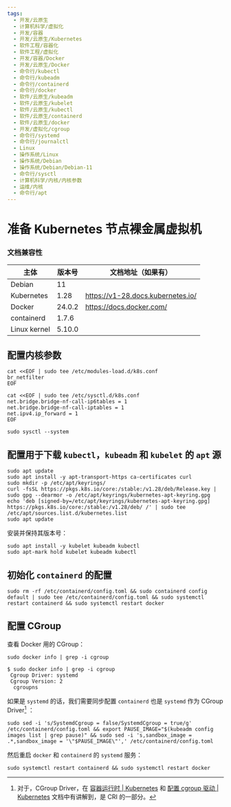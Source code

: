 ```yaml
---
tags:
  - 开发/云原生
  - 计算机科学/虚拟化
  - 开发/容器
  - 开发/云原生/Kubernetes
  - 软件工程/容器化
  - 软件工程/虚拟化
  - 开发/容器/Docker
  - 开发/云原生/Docker
  - 命令行/kubectl
  - 命令行/kubeadm
  - 命令行/containerd
  - 命令行/docker
  - 软件/云原生/kubeadm
  - 软件/云原生/kubelet
  - 软件/云原生/kubectl
  - 软件/云原生/containerd
  - 软件/云原生/docker
  - 开发/虚拟化/cgroup
  - 命令行/systemd
  - 命令行/journalctl
  - Linux
  - 操作系统/Linux
  - 操作系统/Debian
  - 操作系统/Debian/Debian-11
  - 命令行/sysctl
  - 计算机科学/内核/内核参数
  - 运维/内核
  - 命令行/apt
---
```

# 准备 Kubernetes 节点裸金属虚拟机

### 文档兼容性

| 主体         | 版本号 | 文档地址（如果有）                |
| ------------ | ------ | --------------------------------- |
| Debian       | 11     |                                   |
| Kubernetes   | 1.28   | https://v1-28.docs.kubernetes.io/ |
| Docker       | 24.0.2 | https://docs.docker.com/          |
| containerd   | 1.7.6  |                                   |
| Linux kernel | 5.10.0 |                                   |

## 配置内核参数

```shell
cat <<EOF | sudo tee /etc/modules-load.d/k8s.conf
br_netfilter
EOF
```

```shell
cat <<EOF | sudo tee /etc/sysctl.d/k8s.conf
net.bridge.bridge-nf-call-ip6tables = 1
net.bridge.bridge-nf-call-iptables = 1
net.ipv4.ip_forward = 1
EOF
```

```shell
sudo sysctl --system
```

## 配置用于下载 `kubectl`，`kubeadm` 和 `kubelet` 的 `apt` 源

```shell
sudo apt update
sudo apt install -y apt-transport-https ca-certificates curl
sudo mkdir -p /etc/apt/keyrings/
curl -fsSL https://pkgs.k8s.io/core:/stable:/v1.28/deb/Release.key | sudo gpg --dearmor -o /etc/apt/keyrings/kubernetes-apt-keyring.gpg
echo 'deb [signed-by=/etc/apt/keyrings/kubernetes-apt-keyring.gpg] https://pkgs.k8s.io/core:/stable:/v1.28/deb/ /' | sudo tee /etc/apt/sources.list.d/kubernetes.list
sudo apt update
```

安装并保持其版本号：

```shell
sudo apt install -y kubelet kubeadm kubectl
sudo apt-mark hold kubelet kubeadm kubectl
```

## 初始化 `containerd` 的配置

```shell
sudo rm -rf /etc/containerd/config.toml && sudo containerd config default | sudo tee /etc/containerd/config.toml && sudo systemctl restart containerd && sudo systemctl restart docker
```

## 配置 CGroup

查看 Docker 用的 CGroup：

```shell
sudo docker info | grep -i cgroup
```

```shell
$ sudo docker info | grep -i cgroup
 Cgroup Driver: systemd
 Cgroup Version: 2
  cgroupns
```

如果是 `systemd` 的话，我们需要同步配置 `containerd` 也是 `systemd` 作为 CGroup Driver[^1] ：

```shell
sudo sed -i 's/SystemdCgroup = false/SystemdCgroup = true/g' /etc/containerd/config.toml && export PAUSE_IMAGE="$(kubeadm config images list | grep pause)" && sudo sed -i 's,sandbox_image = .*,sandbox_image = '\"$PAUSE_IMAGE\"',' /etc/containerd/config.toml
```

然后重启 `docker` 和 `containerd` 的 `systemd` 服务：

```shell
sudo systemctl restart containerd && sudo systemctl restart docker
```

[^1]: 对于，CGroup Driver，在 [容器运行时 | Kubernetes](https://kubernetes.io/zh-cn/docs/setup/production-environment/container-runtimes/) 和 [配置 cgroup 驱动 | Kubernetes](https://kubernetes.io/zh-cn/docs/tasks/administer-cluster/kubeadm/configure-cgroup-driver/) 文档中有讲解到，是 CRI 的一部分。
